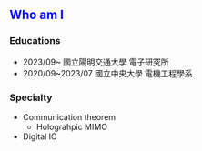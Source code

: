 ## <font color=#0000FF>Who am I</font>
### Educations
- 2023/09~ 國立陽明交通大學 電子研究所
- 2020/09~2023/07 國立中央大學 電機工程學系
### Specialty
- Communication theorem
  - Holograhpic MIMO
- Digital IC

<!--
**leefazhen/leefazhen** is a ✨ _special_ ✨ repository because its `README.md` (this file) appears on your GitHub profile.
Here are some ideas to get you started:

- 🔭 I’m currently working on ...
- 🌱 I’m currently learning ...
- 👯 I’m looking to collaborate on ...
- 🤔 I’m looking for help with ...
- 💬 Ask me about ...
- 📫 How to reach me: ...
- 😄 Pronouns: ...
- ⚡ Fun fact: ...
-->
